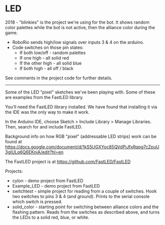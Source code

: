 # LED

2018 - "blinkies" is the project we're using for the bot. It shows random color palettes while the bot is not active, then the alliance color during the game. 

* RoboRio sends high/low signals over inputs 3 & 4 on the arduino.
* Code switches on those pin states:
	* If both low/off - random palettes
	* If one high - all solid red
	* If the other high - all solid blue
	* If both high - all off / black 

See comments in the project code for further details.

----

Some of the LED "pixel" sketches we've been playing with. Some of these are examples from the FastLED library.

You'll need the FastLED library installed. We have found that installing it via the IDE was the only way to make it work. 

In the Arduino IDE, choose Sketch > Include Library > Manage Libraries. Then, search for and include FastLED.

Background info on how RGB "pixel" (addressable LED strips) work can be found at https://docs.google.com/document/d/1kS5UGXYoc85QVdPiJfxRqpg7cZpuU3gIULq6Q6EKniA/edit?hl=en 

The FastLED project is at https://github.com/FastLED/FastLED

Projects:

* cylon - demo project from FastLED
* Example_LED - demo project from FastLED
* switchtest - simple project for reading from a couple of switches. Hook two switches to pins 3 & 4 (and ground). Prints to the serial console which switch is pressed.
* solid_color - starting point for switching between alliance colors and the flashing pattern. Reads from the switches as described above, and turns the LEDs to a solid red, blue, or white.